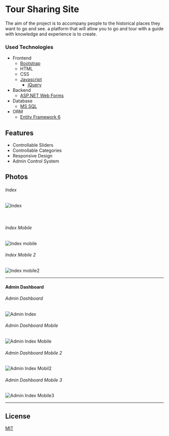 
# Tour Sharing Site

The aim of the project is to accompany people to the historical places they want to go and see.
a platform that will allow you to go and tour with a guide with knowledge and experience
is to create.

### Used Technologies

- Frontend 
    * [Bootstrap](https://getbootstrap.com/)
    * HTML 
    * CSS
     - [Javascript](https://www.javascript.com/)
          * [jQuery](https://jquery.com/)
- Backend  
    * [ASP.NET Web Forms](https://docs.microsoft.com/en-us/aspnet/web-forms/overview/getting-started/getting-started-with-aspnet-45-web-forms/introduction-and-overview)
- Database 
    * [MS SQL](https://www.microsoft.com/en-us/sql-server/sql-server-2019)
- ORM
    * [Entity Framework 6](https://docs.microsoft.com/en-us/ef/)

    
  
## Features

- Controllable Sliders
- Controllable Categories
- Responsive Design
- Admin Control System

## Photos
<h6>Index</h6>
<img src="https://i.hizliresim.com/e3vxie5.png" alt="Index"/> 
<br/><br/><br/>
<h6>Index Mobile</h6>
<img src="https://i.hizliresim.com/d5tyj2f.png" alt="Index mobile"/> 
<br/>
<h6>Index Mobile 2</h6>
<img src="https://i.hizliresim.com/hshmcsr.png" alt="Index mobile2"/>
<br/>
<hr/>

#### Admin Dashboard

<h6>Admin Dashboard</h6>
<img src="https://i.hizliresim.com/rnuljju.png" alt="Admin Index"/> 
<br/>
<h6>Admin Dashboard Mobile</h6>
<img src="https://i.hizliresim.com/p8t3r2i.png" alt="Admin Index Mobile"/>
<br/>
<h6>Admin Dashboard Mobile 2</h6>
<img src="https://i.hizliresim.com/fbf4vdf.png" alt="Admin Index Mobil2"/> 
<br/>
<h6>Admin Dashboard Mobile 3</h6>
<img src="https://i.hizliresim.com/9btf0d3.png" alt="Admin Index Mobile3"/>

<hr/>


  
## License

[MIT](https://github.com/mehmetacisuu/TourSharingSite/blob/main/LICENSE)

  
